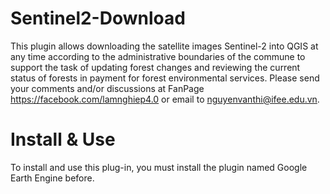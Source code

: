# Sentinel2-Download
This plugin allows downloading the satellite images Sentinel-2 into QGIS at any time according to the administrative boundaries of the commune to support the task of updating forest changes and reviewing the current status of forests in payment for forest environmental services. 
Please send your comments and/or discussions at FanPage https://facebook.com/lamnghiep4.0 or email to nguyenvanthi@ifee.edu.vn.
# Install & Use
To install and use this plug-in, you must install the plugin named Google Earth Engine before.
